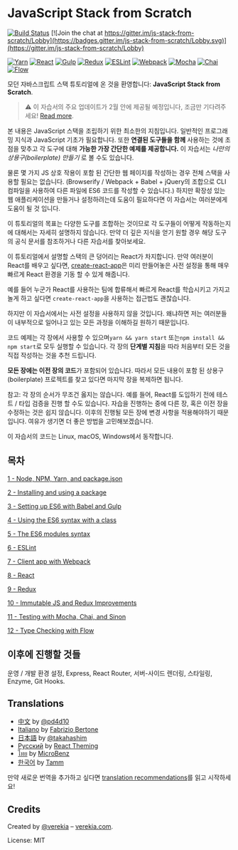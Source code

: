 # JavaScript Stack from Scratch

[![Build Status](https://travis-ci.org/verekia/js-stack-from-scratch.svg?branch=master)](https://travis-ci.org/verekia/js-stack-from-scratch) [![Join the chat at https://gitter.im/js-stack-from-scratch/Lobby](https://badges.gitter.im/js-stack-from-scratch/Lobby.svg)](https://gitter.im/js-stack-from-scratch/Lobby)

[![Yarn](/img/yarn.png)](https://yarnpkg.com/)
[![React](/img/react.png)](https://facebook.github.io/react/)
[![Gulp](/img/gulp.png)](http://gulpjs.com/)
[![Redux](/img/redux.png)](http://redux.js.org/)
[![ESLint](/img/eslint.png)](http://eslint.org/)
[![Webpack](/img/webpack.png)](https://webpack.github.io/)
[![Mocha](/img/mocha.png)](https://mochajs.org/)
[![Chai](/img/chai.png)](http://chaijs.com/)
[![Flow](/img/flow.png)](https://flowtype.org/)

모던 자바스크립트 스택 튜토리얼에 온 것을 환영합니다: **JavaScript Stack from Scratch**.

> ⚠️️ 이 자습서의 주요 업데이트가 2월 안에 제공될 예정입니다, 조금만 기다려주세요! [Read more](https://github.com/verekia/js-stack-from-scratch/issues/133).

본 내용은 JavaScript 스택을 조립하기 위한 최소한의 지침입니다. 일반적인 프로그래밍 지식과 JavaScript 기초가 필요합니다. 또한 **연결된 도구들을 함께** 사용하는 것에 초점을 맞추고 각 도구에 대해 **가능한 가장 간단한 예제를 제공합니다.** 이 자습서는 *나만의 상용구(boilerplate) 만들기* 로 볼 수도 있습니다.

물론 몇 가지 JS 상호 작용이 포함 된 간단한 웹 페이지를 작성하는 경우 전체 스택을 사용할 필요는 없습니다. (Browserify / Webpack + Babel + jQuery의 조합으로 CLI 컴파일을 사용하여 다른 파일에 ES6 코드를 작성할 수 있습니다.) 하지만 확장성 있는 웹 애플리케이션을 만들거나 설정하려는데 도움이 필요하다면 이 자습서는 여러분에게 도움이 될 것 입니다.

이 튜토리얼의 목표는 다양한 도구를 조합하는 것이므로 각 도구들이 어떻게 작동하는지에 대해서는 자세히 설명하지 않습니다. 만약 더 깊은 지식을 얻기 원할 경우 해당 도구의 공식 문서를 참조하거나 다른 자습서를 찾아보세요.

이 튜토리얼에서 설명할 스택의 큰 덩어리는 React가 차지합니다. 만약 여러분이 React를 배우고 싶다면, [create-react-app](https://github.com/facebookincubator/create-react-app)은 미리 만들어놓은 사전 설정을 통해 매우 빠르게 React 환경을 기동 할 수 있게 해줍니다.

예를 들어 누군가 React를 사용하는 팀에 합류해서 빠르게 React를 학습시키고 가지고 놀게 하고 싶다면 `create-react-app`을 사용하는 접근법도 괜찮습니다.

하지만 이 자습서에서는 사전 설정을 사용하지 않을 것입니다. 왜냐하면 저는 여러분들이 내부적으로 일어나고 있는 모든 과정을 이해하길 원하기 때문입니다.

코드 예제는 각 장에서 사용할 수 있으며`yarn && yarn start` 또는`npm install && npm start`로 모두 실행할 수 있습니다. 각 장의 **단계별 지침**을 따라 처음부터 모든 것을 직접 작성하는 것을 추천 드립니다.

**모든 장에는 이전 장의 코드**가 포함되어 있습니다. 따라서 모든 내용이 포함 된 상용구(boilerplate) 프로젝트를 찾고 있다면 마지막 장을 복제하면 됩니다.

참고: 각 장의 순서가 무조건 옳지는 않습니다. 예를 들어, React를 도입하기 전에 테스트 / 타입 검증을 진행 할 수도 있습니다. 자습을 진행하는 중에 다른 장, 혹은 이전 장을 수정하는 것은 쉽지 않습니다. 이후의 진행될 모든 장에 변경 사항을 적용해야하기 때문입니다. 여유가 생기면 더 좋은 방법을 고민해보겠습니다.

이 자습서의 코드는 Linux, macOS, Windows에서 동작합니다.

## 목차

[1 - Node, NPM, Yarn, and package.json](/tutorial/1-node-npm-yarn-package-json)

[2 - Installing and using a package](/tutorial/2-packages)

[3 - Setting up ES6 with Babel and Gulp](/tutorial/3-es6-babel-gulp)

[4 - Using the ES6 syntax with a class](/tutorial/4-es6-syntax-class)

[5 - The ES6 modules syntax](/tutorial/5-es6-modules-syntax)

[6 - ESLint](/tutorial/6-eslint)

[7 - Client app with Webpack](/tutorial/7-client-webpack)

[8 - React](/tutorial/8-react)

[9 - Redux](/tutorial/9-redux)

[10 - Immutable JS and Redux Improvements](/tutorial/10-immutable-redux-improvements)

[11 - Testing with Mocha, Chai, and Sinon](/tutorial/11-testing-mocha-chai-sinon)

[12 - Type Checking with Flow](/tutorial/12-flow)

## 이후에 진행할 것들

운영 / 개발 환경 설정, Express, React Router, 서버-사이드 렌더링, 스타일링, Enzyme, Git Hooks.

## Translations

- [中文](https://github.com/pd4d10/js-stack-from-scratch) by [@pd4d10](http://github.com/pd4d10)
- [Italiano](https://github.com/fbertone/js-stack-from-scratch) by [Fabrizio Bertone](https://github.com/fbertone)
- [日本語](https://github.com/takahashim/js-stack-from-scratch) by [@takahashim](https://github.com/takahashim)
- [Русский](https://github.com/UsulPro/js-stack-from-scratch) by [React Theming](https://github.com/sm-react/react-theming)
- [ไทย](https://github.com/MicroBenz/js-stack-from-scratch) by [MicroBenz](https://github.com/MicroBenz)
- [한국어](https://github.com/jinro4/js-stack-from-scratch) by [Tamm](https://github.com/jinro4)

만약 새로운 번역을 추가하고 싶다면 [translation recommendations](/how-to-translate.md)를 읽고 시작하세요!

## Credits

Created by [@verekia](https://twitter.com/verekia) – [verekia.com](http://verekia.com/).

License: MIT
